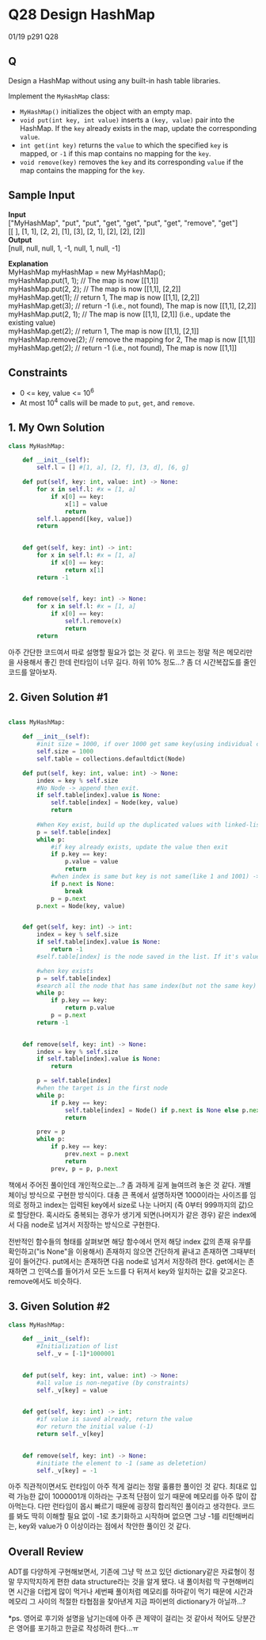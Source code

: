 # Q28 Design HashMap

01/19 p291 Q28

## Q

Design a HashMap without using any built-in hash table libraries.  

Implement the `MyHashMap` class:  

- `MyHashMap()` initializes the object with an empty map.
- `void put(int key, int value)` inserts a `(key, value)` pair into the HashMap. If the `key` already exists in the map, update the corresponding `value`.
- `int get(int key)` returns the `value` to which the specified `key` is mapped, or `-1` if this map contains no mapping for the `key`.
- `void remove(key)` removes the `key` and its corresponding `value` if the map contains the mapping for the `key`.

## Sample Input

__Input__  
["MyHashMap", "put", "put", "get", "get", "put", "get", "remove", "get"]  
[[ ], [1, 1], [2, 2], [1], [3], [2, 1], [2], [2], [2]]  
__Output__  
[null, null, null, 1, -1, null, 1, null, -1]  

__Explanation__  
MyHashMap myHashMap = new MyHashMap();  
myHashMap.put(1, 1); // The map is now [[1,1]]  
myHashMap.put(2, 2); // The map is now [[1,1], [2,2]]  
myHashMap.get(1);    // return 1, The map is now [[1,1], [2,2]]  
myHashMap.get(3);    // return -1 (i.e., not found), The map is now [[1,1], [2,2]]  
myHashMap.put(2, 1); // The map is now [[1,1], [2,1]] (i.e., update the existing value)  
myHashMap.get(2);    // return 1, The map is now [[1,1], [2,1]]  
myHashMap.remove(2); // remove the mapping for 2, The map is now [[1,1]]  
myHashMap.get(2);    // return -1 (i.e., not found), The map is now [[1,1]]  


## Constraints

- 0 <= key, value <= 10<sup>6</sup>
- At most 10<sup>4</sup> calls will be made to `put`, `get`, and `remove`.

## 1. My Own Solution

```py
class MyHashMap:

    def __init__(self):
        self.l = [] #[1, a], [2, f], [3, d], [6, g]

    def put(self, key: int, value: int) -> None:
        for x in self.l: #x = [1, a]
            if x[0] == key:
                x[1] = value
                return
        self.l.append([key, value])
        return
        

    def get(self, key: int) -> int:
        for x in self.l: #x = [1, a]
            if x[0] == key:
                return x[1]
        return -1
        

    def remove(self, key: int) -> None:
        for x in self.l: #x = [1, a]
            if x[0] == key:
                self.l.remove(x)
                return
        return
```

아주 간단한 코드여서 따로 설명할 필요가 없는 것 같다. 위 코드는 정말 적은 메모리만을 사용해서 좋긴 한데 런타임이 너무 길다. 하위 10% 정도...? 좀 더 시간복잡도를 줄인 코드를 알아보자.


## 2. Given Solution #1

```py

class MyHashMap:

    def __init__(self):
        #init size = 1000, if over 1000 get same key(using individual chaining)
        self.size = 1000
        self.table = collections.defaultdict(Node)

    def put(self, key: int, value: int) -> None:
        index = key % self.size
        #No Node -> append then exit.
        if self.table[index].value is None:
            self.table[index] = Node(key, value)
            return
        
        #When Key exist, build up the duplicated values with linked-list.
        p = self.table[index]
        while p:
            #if key already exists, update the value then exit
            if p.key == key:
                p.value = value
                return
            #when index is same but key is not same(like 1 and 1001) -> break then append new node.
            if p.next is None:
                break
            p = p.next
        p.next = Node(key, value)


    def get(self, key: int) -> int:
        index = key % self.size
        if self.table[index].value is None:
            return -1
        #self.table[index] is the node saved in the list. If it's value is none, it doesn't exist.

        #when key exists
        p = self.table[index]
        #search all the node that has same index(but not the same key)
        while p:
            if p.key == key:
                return p.value
            p = p.next
        return -1
        

    def remove(self, key: int) -> None:
        index = key % self.size
        if self.table[index].value is None:
            return

        p = self.table[index]
        #when the target is in the first node
        while p:
            if p.key == key:
                self.table[index] = Node() if p.next is None else p.next
                return

        prev = p
        while p:
            if p.key == key:
                prev.next = p.next
                return
            prev, p = p, p.next
```

책에서 주어진 풀이인데 개인적으로는...? 좀 과하게 길게 늘여뜨려 놓은 것 같다. 개별 체이닝 방식으로 구현한 방식이다. 대충 큰 폭에서 설명하자면 1000이라는 사이즈를 임의로 정하고 index는 입력된 key에서 size로 나눈 나머지 (즉 0부터 999까지의 값)으로 할당한다. 혹시라도 중복되는 경우가 생기게 되면(나머지가 같은 경우) 같은 index에서 다음 node로 넘겨서 저장하는 방식으로 구현한다.

전반적인 함수들의 형태를 살펴보면 해당 함수에서 먼저 해당 index 값의 존재 유무를 확인하고("is None"을 이용해서) 존재하지 않으면 간단하게 끝내고 존재하면 그때부터 깊이 들어간다. put에서는 존재하면 다음 node로 넘겨서 저장하려 한다. get에서는 존재하면 그 인덱스를 들어가서 모든 노드를 다 뒤져서 key와 일치하는 값을 갖고온다. remove에서도 비슷하다.

## 3. Given Solution #2

```py
class MyHashMap:

    def __init__(self):
        #Initialization of list
        self._v = [-1]*1000001
        

    def put(self, key: int, value: int) -> None:
        #all value is non-negative (by constraints)
        self._v[key] = value
        

    def get(self, key: int) -> int:
        #if value is saved already, return the value
        #or return the initial value (-1)
        return self._v[key]
        

    def remove(self, key: int) -> None:
        #initiate the element to -1 (same as deletetion)
        self._v[key] = -1
```

아주 직관적이면서도 런타임이 아주 적게 걸리는 정말 훌륭한 풀이인 것 같다. 최대로 입력 가능한 값이 1000001개 이하라는 구조적 단점이 있기 때문에 메모리를 아주 많이 잡아먹는다. 다만 런타임이 몹시 빠르기 때문에 굉장히 합리적인 풀이라고 생각한다. 코드를 봐도 딱히 이해할 필요 없이 -1로 초기화하고 시작하며 없으면 그냥 -1를 리턴해버리는, key와 value가 0 이상이라는 점에서 착안한 풀이인 것 같다.

## Overall Review

ADT를 다양하게 구현해보면서, 기존에 그냥 막 쓰고 있던 dictionary같은 자료형이 정말 무지막지하게 편한 data structure라는 것을 알게 됐다. 내 풀이처럼 막 구현해버리면 시간을 더럽게 많이 먹거나 세번째 풀이처럼 메모리를 하마같이 먹기 때문에 시간과 메모리 그 사이의 적절한 타협점을 찾아낸게 지금 파이썬의 dictionary가 아닐까...?

*ps. 영어로 후기와 설명을 남기는데에 아주 큰 제약이 걸리는 것 같아서 적어도 당분간은 영어를 포기하고 한글로 작성하려 한다...ㅠ